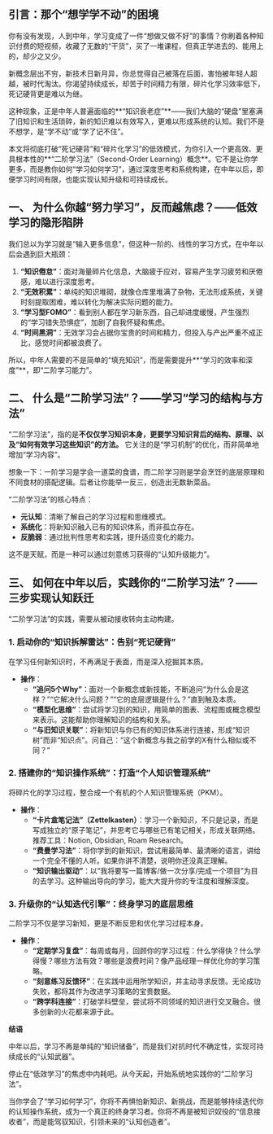 ## **引言：那个“想学学不动”的困境**

你有没有发现，人到中年，学习变成了一件“想做又做不好”的事情？你刷着各种知识付费的短视频，收藏了无数的“干货”，买了一堆课程，但真正学进去的、能用上的，却少之又少。

新概念层出不穷，新技术日新月异，你总觉得自己被落在后面，害怕被年轻人超越，被时代淘汰。你渴望持续成长，却苦于时间精力有限，碎片化学习效率低下，死记硬背更是难以为继。

这种现象，正是中年人普遍面临的**“知识衰老症”**——我们大脑的“硬盘”里塞满了旧知识和生活琐碎，新的知识难以有效写入，更难以形成系统的认知。我们不是不想学，是“学不动”或“学了记不住”。

本文将彻底打破“死记硬背”和“碎片化学习”的低效模式，为你引入一个更高效、更具根本性的**“二阶学习法”（Second-Order Learning）概念**。它不是让你学更多，而是教你如何“学习如何学习”，通过深度思考和系统构建，在中年以后，即便学习时间有限，也能实现认知升级和可持续成长。

## **一、 为什么你越“努力学习”，反而越焦虑？——低效学习的隐形陷阱**

我们总以为学习就是“输入更多信息”，但这种一阶的、线性的学习方式，在中年以后会遇到巨大瓶颈：

1.  **“知识倦怠”**：面对海量碎片化信息，大脑疲于应对，容易产生学习疲劳和厌倦感，难以进行深度思考。
2.  **“无效积累”**：单纯的知识堆砌，就像仓库里堆满了杂物，无法形成系统，关键时刻提取困难，难以转化为解决实际问题的能力。
3.  **“学习型FOMO”**：看到别人都在学习新东西，自己却进度缓慢，产生强烈的“学习错失恐惧症”，加剧了自我怀疑和焦虑。
4.  **“时间黑洞”**：无效学习会占据你宝贵的时间和精力，但投入与产出严重不成正比，感觉时间都被浪费了。

所以，中年人需要的不是简单的“填充知识”，而是需要提升**“学习的效率和深度”**，即“二阶学习能力”。

## **二、 什么是“二阶学习法”？——学习“学习的结构与方法”**

“二阶学习法”，指的是**不仅仅学习知识本身，更要学习知识背后的结构、原理、以及“如何有效学习这些知识”的方法。** 它关注的是“学习机制”的优化，而非简单地增加“学习内容”。

想象一下：一阶学习是学会一道菜的食谱，而二阶学习则是学会烹饪的底层原理和不同食材的搭配逻辑。后者让你能举一反三，创造出无数新菜品。

“二阶学习法”的核心特点：
* **元认知**：清晰了解自己的学习过程和思维模式。
* **系统化**：将新知识融入已有的知识体系，而非孤立存在。
* **反脆弱**：通过批判性思考和实践，提升适应变化的能力。

这不是天赋，而是一种可以通过刻意练习获得的“认知升级能力”。

## **三、 如何在中年以后，实践你的“二阶学习法”？——三步实现认知跃迁**

“二阶学习法”的实践，需要从被动接收转向主动构建。

### **1. 启动你的“知识拆解雷达”：告别“死记硬背”**

在学习任何新知识时，不再满足于表面，而是深入挖掘其本质。

* **操作**：
    * **“追问5个Why”**：面对一个新概念或新技能，不断追问“为什么会是这样？”“它解决什么问题？”“它的底层逻辑是什么？”直到触及本质。
    * **“模型化思维”**：尝试将学习到的知识，用简单的图表、流程图或概念模型来表示。这能帮助你理解知识的结构和关系。
    * **“与旧知识关联”**：将新知识与你已有的知识体系进行连接，形成“知识树”而非“知识点”。问自己：“这个新概念与我之前学的X有什么相似或不同？”

### **2. 搭建你的“知识操作系统”：打造“个人知识管理系统”**

将碎片化的学习过程，整合成一个有机的个人知识管理系统（PKM）。

* **操作**：
    * **“卡片盒笔记法”（Zettelkasten）**：学习一个新知识，不只是记录，而是写成独立的“原子笔记”，并思考它与哪些已有笔记相关，形成关联网络。推荐工具：Notion, Obsidian, Roam Research。
    * **“费曼学习法”**：将你学到的新知识，尝试用最简单、最清晰的语言，讲给一个完全不懂的人听。如果你讲不清楚，说明你还没真正理解。
    * **“知识输出驱动”**：以“我将要写一篇博客/做一次分享/完成一个项目”为目的去学习。这种输出导向的学习，能大大提升你的专注度和理解深度。

### **3. 升级你的“认知迭代引擎”：终身学习的底层思维**

二阶学习不仅是学习新知，更是不断反思和优化学习过程本身。

* **操作**：
    * **“定期学习复盘”**：每周或每月，回顾你的学习过程：什么学得快？什么学得慢？哪些方法有效？哪些是浪费时间？像产品经理一样优化你的学习策略。
    * **“刻意练习反馈环”**：在实践中运用所学知识，并主动寻求反馈。无论成功失败，都将其作为改进学习策略的宝贵数据。
    * **“跨学科连接”**：打破学科壁垒，尝试将不同领域的知识进行交叉融合。很多创新的火花都来源于此。

**结语**

中年以后，学习不再是单纯的“知识储备”，而是我们对抗时代不确定性，实现可持续成长的“认知武器”。

停止在“低效学习”的焦虑中内耗吧。从今天起，开始系统地实践你的“二阶学习法”。

当你学会了“学习如何学习”，你将不再惧怕新知识、新挑战，而是能够持续迭代你的认知操作系统，成为一个真正的终身学习者。你将不再是被知识奴役的“信息接收者”，而是能驾驭知识，引领未来的“认知创造者”。

